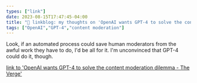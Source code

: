 ```yaml
---
types: ["link"]
date: 2023-08-15T17:47:45-04:00
title: "🔗 linkblog: my thoughts on 'OpenAI wants GPT-4 to solve the content moderation dilemma - The Verge'"
tags: ["OpenAI","GPT-4","content moderation"]
---
```

Look, if an automated process could save human moderators from the awful work they have to do, I'd be all for it. I'm unconvinced that GPT-4 could do it, though.  
 

[link to 'OpenAI wants GPT-4 to solve the content moderation dilemma - The Verge'](https://www.theverge.com/2023/8/15/23833406/openai-gpt-4-content-moderation-ai-meta)
